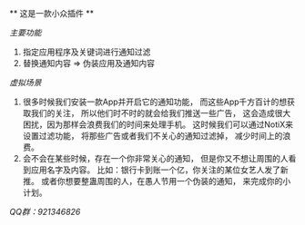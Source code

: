 ** 这是一款小众插件 **

*主要功能*
 1. 指定应用程序及关键词进行通知过滤
 2. 替换通知内容 => 伪装应用及通知内容
          
*虚拟场景*
 1. 很多时候我们安装一款App并开启它的通知功能，
    而这些App千方百计的想获取我们的关注，
    所以他们时不时的就会给我们推送一些广告，
    这会造成很大困扰，因为那样会浪费我们的时间来处理手机。
    这时候我们可以通过NotiX来设置过滤功能，
    将那些广告或者我们不关心的通知过滤掉，
    减少时间上的浪费。
 2. 会不会在某些时候，存在一个你非常关心的通知，
    但是你又不想让周围的人看到应用名字及内容。
    比如：银行卡到账一个亿，你关注的某位女艺人发了新推。
    或者你想要整蛊周围的人，在愚人节用一个伪装的通知，
    来完成你的小计划。

*QQ群：921346826*